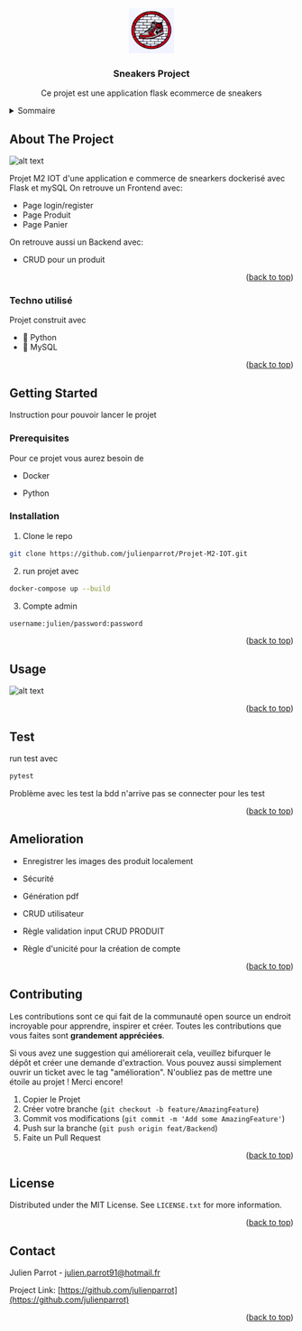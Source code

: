 <!-- PROJECT LOGO -->
<br />
<div align="center">
    <img src="static/images/test2.jpeg" alt="Logo" width="80" height="80">

  <h3 align="center">Sneakers Project</h3>

  <p align="center">
    Ce projet est une application flask ecommerce de sneakers
    <br />
  </p>
</div>

<!-- TABLE OF CONTENTS -->
<details>
  <summary>Sommaire</summary>
  <ol>
    <li>
      <a href="#about-the-project">About The Project</a>
      <ul>
        <li><a href="#built-with">Construit avec</a></li>
      </ul>
    </li>
    <li>
      <a href="#getting-started">Pour commencer</a>
      <ul>
        <li><a href="#prerequisites">Prerequisites</a></li>
        <li><a href="#installation">Installation</a></li>
      </ul>
    </li>
    <li><a href="#test">Test</a></li>
    <li><a href="#usage">Usage</a></li>
    <li><a href="#amelioration">Amelioration</a></li>
    <li><a href="#contributing">Contribution</a></li>
    <li><a href="#license">License</a></li>
    <li><a href="#contact">Contact</a></li>
  </ol>
</details>

<!-- ABOUT THE PROJECT -->

## About The Project

![alt text](https://github.com/julienparrot/Projet-M2-IOT/blob/feat/backend/static/images/docs/doc1.png?raw=true)

Projet M2 IOT d'une application e commerce de snearkers dockerisé avec Flask et mySQL
On retrouve un Frontend avec:

- Page login/register
- Page Produit
- Page Panier

On retrouve aussi un Backend avec:

- CRUD pour un produit

<p align="right">(<a href="#readme-top">back to top</a>)</p>

### Techno utilisé

Projet construit avec

- :snake: Python
- :dolphin: MySQL

<p align="right">(<a href="#readme-top">back to top</a>)</p>

<!-- GETTING STARTED -->

## Getting Started

Instruction pour pouvoir lancer le projet

### Prerequisites

Pour ce projet vous aurez besoin de

- Docker

- Python

### Installation

1.  Clone le repo

```sh
git clone https://github.com/julienparrot/Projet-M2-IOT.git
```

2. run projet avec

```sh
docker-compose up --build
```

3. Compte admin

```sh
username:julien/password:password
```

<p align="right">(<a href="#readme-top">back to top</a>)</p>

<!-- USAGE EXAMPLES -->

## Usage

![alt text](https://github.com/julienparrot/Projet-M2-IOT/blob/feat/backend/static/images/docs/Capture%20d%E2%80%99%C3%A9cran%202022-10-11%20%C3%A0%2014.50.51.png?raw=true)

<p align="right">(<a href="#readme-top">back to top</a>)</p>

<!-- TEST -->

## Test

run test avec

```sh
pytest
```

Problème avec les test la bdd n'arrive pas se connecter pour les test

<p align="right">(<a href="#readme-top">back to top</a>)</p>

<!-- Feature à apporter -->

## Amelioration

- Enregistrer les images des produit localement

- Sécurité

- Génération pdf

- CRUD utilisateur

- Règle validation input CRUD PRODUIT

- Règle d'unicité pour la création de compte

<p align="right">(<a href="#readme-top">back to top</a>)</p>

<!-- CONTRIBUTING -->

## Contributing

Les contributions sont ce qui fait de la communauté open source un endroit incroyable pour apprendre, inspirer et créer. Toutes les contributions que vous faites sont **grandement appréciées**.

Si vous avez une suggestion qui améliorerait cela, veuillez bifurquer le dépôt et créer une demande d'extraction. Vous pouvez aussi simplement ouvrir un ticket avec le tag "amélioration".
N'oubliez pas de mettre une étoile au projet ! Merci encore!

1. Copier le Projet
2. Créer votre branche (`git checkout -b feature/AmazingFeature`)
3. Commit vos modifications (`git commit -m 'Add some AmazingFeature'`)
4. Push sur la branche (`git push origin feat/Backend`)
5. Faite un Pull Request

<p align="right">(<a href="#readme-top">back to top</a>)</p>

<!-- LICENSE -->

## License

Distributed under the MIT License. See `LICENSE.txt` for more information.

<p align="right">(<a href="#readme-top">back to top</a>)</p>

<!-- CONTACT -->

## Contact

Julien Parrot - julien.parrot91@hotmail.fr

Project Link: [https://github.com/julienparrot](https://github.com/julienparrot)

<p align="right">(<a href="#readme-top">back to top</a>)</p>
